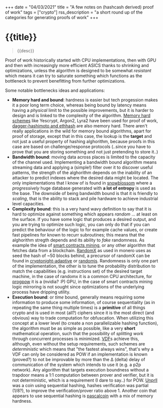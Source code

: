 +++
date = "04/03/2021"
title = "A few notes on (hashcash derived) proof of work"
tags = ["crypto"]
rss_description = "a short round up of the categories for generating proofs of work"
+++

# {{title}}

> {{desc}}

Proof of work historically started with CPU implementations, then with GPU and then with increasingly more efficient ASICS thanks to shrinking and optimizations, unless the algorithm is designed to be somewhat _resistant_ which means it can try to saturate something which functions as the bottleneck to prevent benefitting from further optimizations.

Some notable bottlenecks ideas and applications:

- **Memory hard and bound**: hardness is easier but tech progession makes it a poor long term choice, whereas being bound by latency means having a _physical_ limit to the possible improvements, but it is harder to design and is linked to the complexity of the algorithm. [Memory hard schemes] like Yescrypt, Argon2, Lyra2 have been used for proof of work, [dagger-hashimoto and ethhash] are also memory hard.
  There aren't really applications in the wild for memory bound algorithms, apart for proof of storage, except that in this case, the lookup is the **target** and not just a useful property of hashing alghorithm, because proofs in this case are based on challenge/response protocols (..since you have to prove that you are storing something and not just pretending to store it..)
- **Bandwidth bound**: moving data across places is limited to the capacity of the channel used. Implementing a bandwidth bound algorithm means streaming data and applying a (simple!) filter over it to discover useful patterns, the strength of the alghorithm depends on the inability of an attacker to predict indexes where the desired data might be located. The only implementations that I know of is found in [snowblossom] where a _progressively_ huge database generated with **a lot of entropy** is used as the base. The downside of being bandwidth bound is that it is friendly to _scaling_, that is the ability to stack and pile hardware to achieve industrial level capacities.
- **Complexity bound**: this is a very hand wavy definition to say that it is hard to optimize against something which appears _random_ ... at least on the surface. If you have some logic that produces a desired output, and you are trying to optimize such logic, you can only do that if you can predict the behaviour of the logic to for example cache values, or create fast pipelines for known to recurr subroutines; this means that the alghorithm stregth depends and its ability to _fake_ randomness. As example the idea of [smart contracts mining], or any other algorithm that fetches data from a blockchain. [RandomX] as used in monero uses as seed the hash of ~50 blocks behind, a precursor of randomX can be found in [cryptonight-adaptive] or [randomjs]. Randomness is only one part of the implementation, the other is to tune the probability distribution to match the capabilities (e.g. instructions set) of the desired target machine, in the case of randomx it is a common CPU architecture, for [progpow] it is a (nvidia? :P) GPU, in the case of smart contracts mining logic mirroring is not sought since optimizations of the underlying process have dripping utility.
- **Execution bound**: or _time_ bound, generally means requiring some information to produce some information, of course sequentiality (as in repeating the same thing multiple times) is a **primitive** of all things crypto and is used in most (all?) ciphers since it is the most direct (and obvious) way to trade computation for obfuscation. When utilizing this concept at a lower level (to create a non parallelizable hashing function), the algorithm must be as simple as possible, like a very **short** mathematical operation, such that the possibility of _splitting work_ through concurrent processes is minimized. [VDF]s achieve this, although, even without the setup requirements, such schemes are _deterministic_ which means that "the fastest always wins", that's why a VDF can only be considered as POW if an implementation is known (proved?) to not be improvable by more than the Δ (delta) delay of communication of the system which intends to use it (e.g. a p2p network). Any algorithm that targets execution boundness without a trapdoor means a 1:1 computation between prover and verifier, but it is not deterministic, which is a requirement (I dare to say..) for POW. [Unprll] was a coin using sequential hashing, hashes verification was partial (1/8?), to improve the verification/prover ratio above 1. Another coin that appears to use sequential hashing is [pascalcoin] with a mix of memory hardness.

[memory hard schemes]: https://en.wikipedia.org/wiki/Password_Hashing_Competition
[dagger-hashimoto and ethhash]: https://web.archive.org/web/20210109114358/https://eth.wiki/en/concepts/ethash/ethash
[snowblossom]: https://web.archive.org/web/20201112030940/https://wiki.snowblossom.org/index.php/Technical-Design
[smart contracts mining]: https://web.archive.org/web/20210101150935/https://vitalik.ca/general/2017/09/14/prehistory.html
[randomx]: https://web.archive.org/web/20210118002402/https://github.com/tevador/RandomX
[cryptonight-adaptive]: https://web.archive.org/web/https://bitbucket.org/nerva-xnv/nerva/src/master/src/crypto/slow-hash.c
[randomjs]: https://github.com/tevador/RandomJS
[progpow]: https://web.archive.org/web/https://eips.ethereum.org/EIPS/eip-1057
[vdf]: https://web.archive.org/web/20210116003954/https://blog.trailofbits.com/2018/10/12/introduction-to-verifiable-delay-functions-vdfs/
[unprll]: https://web.archive.org/web/20200915010801/https://github.com/unprll-project/unprll
[pascalcoin]: https://www.pascalcoin.org/storage/whitepapers/RandomHash_Whitepaper.pdf
